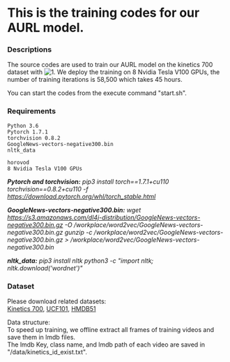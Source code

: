 

# This is the training codes for our AURL model.
### Descriptions
The source codes are used to train our AURL model on the kinetics 700 dataset with ![1](http://latex.codecogs.com/svg.latex?\tau=0.05).  We deploy the training on 8 Nvidia Tesla V100 GPUs, the number of training iterations is 58,500 which takes 45 hours.

You can start the codes from the execute command "start.sh". 

### Requirements
```
Python 3.6
Pytorch 1.7.1
torchvision 0.8.2
GoogleNews-vectors-negative300.bin
nltk_data

horovod
8 Nvidia Tesla V100 GPUs
```
***Pytorch and torchvision:***
	*pip3 install torch==1.7.1+cu110 torchvision==0.8.2+cu110 -f https://download.pytorch.org/whl/torch_stable.html*

***GoogleNews-vectors-negative300.bin:***
	*wget https://s3.amazonaws.com/dl4j-distribution/GoogleNews-vectors-negative300.bin.gz -O /workplace/word2vec/GoogleNews-vectors-negative300.bin.gz*
	*gunzip -c /workplace/word2vec/GoogleNews-vectors-negative300.bin.gz > /workplace/word2vec/GoogleNews-vectors-negative300.bin*


***nltk_data:***
	*pip3 install nltk*
	*python3 -c "import nltk; nltk.download('wordnet')"*

### Dataset
Please download related datasets:    
[Kinetics 700](https://deepmind.com/research/open-source/kinetics), [UCF101](https://www.crcv.ucf.edu/data/UCF101.php), [HMDB51](https://serre-lab.clps.brown.edu/resource/hmdb-a-large-human-motion-database/#Downloads)

Data structure:    
To speed up training, we offline extract all frames of training videos and save them in lmdb files.    
The lmdb Key, class name, and lmdb path of each video are saved in "/data/kinetics_id_exist.txt". 





